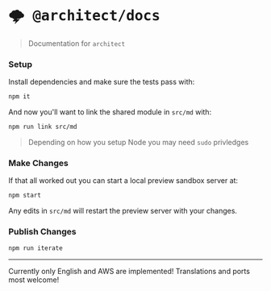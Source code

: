 # <kbd>:cloud_with_lightning: @architect/docs</kbd>

> Documentation for `architect`

### Setup

Install dependencies and make sure the tests pass with:

```bash
npm it
```

And now you'll want to link the shared module in `src/md` with:

```bash
npm run link src/md
```

> Depending on how you setup Node you may need `sudo` privledges 

### Make Changes

If that all worked out you can start a local preview sandbox server at:

```bash
npm start
```

Any edits in `src/md` will restart the preview server with your changes.

### Publish Changes

```bash
npm run iterate
```

---

Currently only English and AWS are implemented! Translations and ports most welcome!
